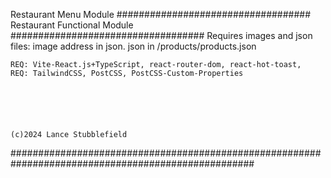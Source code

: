 Restaurant Menu Module
################################### Restaurant Functional Module ###################################
Requires images and json files: image address in json. json in /products/products.json

    REQ: Vite-React.js+TypeScript, react-router-dom, react-hot-toast,
    REQ: TailwindCSS, PostCSS, PostCSS-Custom-Properties






    (c)2024 Lance Stubblefield
####################################################################################################
